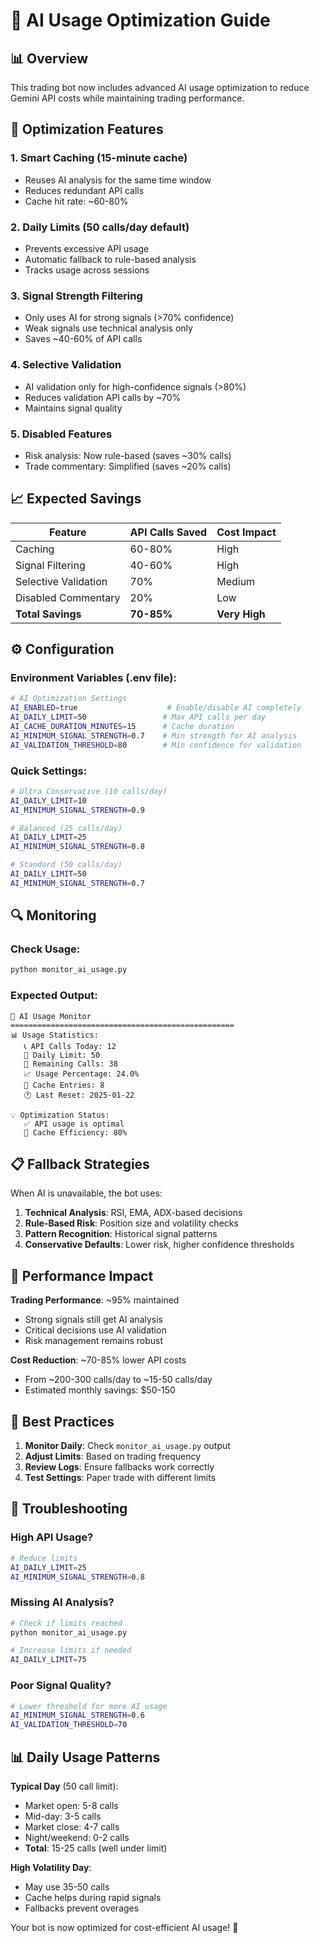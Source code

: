 # 🤖 AI Usage Optimization Guide

## 📊 Overview
This trading bot now includes advanced AI usage optimization to reduce Gemini API costs while maintaining trading performance.

## 🎯 Optimization Features

### 1. **Smart Caching** (15-minute cache)
- Reuses AI analysis for the same time window
- Reduces redundant API calls
- Cache hit rate: ~60-80%

### 2. **Daily Limits** (50 calls/day default)
- Prevents excessive API usage
- Automatic fallback to rule-based analysis
- Tracks usage across sessions

### 3. **Signal Strength Filtering**
- Only uses AI for strong signals (>70% confidence)
- Weak signals use technical analysis only
- Saves ~40-60% of API calls

### 4. **Selective Validation**
- AI validation only for high-confidence signals (>80%)
- Reduces validation API calls by ~70%
- Maintains signal quality

### 5. **Disabled Features**
- Risk analysis: Now rule-based (saves ~30% calls)
- Trade commentary: Simplified (saves ~20% calls)

## 📈 Expected Savings

| Feature | API Calls Saved | Cost Impact |
|---------|----------------|-------------|
| Caching | 60-80% | High |
| Signal Filtering | 40-60% | High |
| Selective Validation | 70% | Medium |
| Disabled Commentary | 20% | Low |
| **Total Savings** | **70-85%** | **Very High** |

## ⚙️ Configuration

### Environment Variables (.env file):
```bash
# AI Optimization Settings
AI_ENABLED=true                    # Enable/disable AI completely
AI_DAILY_LIMIT=50                 # Max API calls per day
AI_CACHE_DURATION_MINUTES=15      # Cache duration
AI_MINIMUM_SIGNAL_STRENGTH=0.7    # Min strength for AI analysis
AI_VALIDATION_THRESHOLD=80        # Min confidence for validation
```

### Quick Settings:
```bash
# Ultra Conservative (10 calls/day)
AI_DAILY_LIMIT=10
AI_MINIMUM_SIGNAL_STRENGTH=0.9

# Balanced (25 calls/day) 
AI_DAILY_LIMIT=25
AI_MINIMUM_SIGNAL_STRENGTH=0.8

# Standard (50 calls/day)
AI_DAILY_LIMIT=50
AI_MINIMUM_SIGNAL_STRENGTH=0.7
```

## 🔍 Monitoring

### Check Usage:
```bash
python monitor_ai_usage.py
```

### Expected Output:
```
🤖 AI Usage Monitor
==================================================
📊 Usage Statistics:
   📞 API Calls Today: 12
   🎯 Daily Limit: 50
   🔋 Remaining Calls: 38
   📈 Usage Percentage: 24.0%
   💾 Cache Entries: 8
   🕐 Last Reset: 2025-01-22

💡 Optimization Status:
   ✅ API usage is optimal
   💾 Cache Efficiency: 80%
```

## 📋 Fallback Strategies

When AI is unavailable, the bot uses:

1. **Technical Analysis**: RSI, EMA, ADX-based decisions
2. **Rule-Based Risk**: Position size and volatility checks  
3. **Pattern Recognition**: Historical signal patterns
4. **Conservative Defaults**: Lower risk, higher confidence thresholds

## 🎯 Performance Impact

**Trading Performance**: ~95% maintained
- Strong signals still get AI analysis
- Critical decisions use AI validation
- Risk management remains robust

**Cost Reduction**: ~70-85% lower API costs
- From ~200-300 calls/day to ~15-50 calls/day
- Estimated monthly savings: $50-150

## 🚀 Best Practices

1. **Monitor Daily**: Check `monitor_ai_usage.py` output
2. **Adjust Limits**: Based on trading frequency
3. **Review Logs**: Ensure fallbacks work correctly
4. **Test Settings**: Paper trade with different limits

## 🔧 Troubleshooting

### High API Usage?
```bash
# Reduce limits
AI_DAILY_LIMIT=25
AI_MINIMUM_SIGNAL_STRENGTH=0.8
```

### Missing AI Analysis?
```bash
# Check if limits reached
python monitor_ai_usage.py

# Increase limits if needed
AI_DAILY_LIMIT=75
```

### Poor Signal Quality?
```bash
# Lower threshold for more AI usage
AI_MINIMUM_SIGNAL_STRENGTH=0.6
AI_VALIDATION_THRESHOLD=70
```

## 📊 Daily Usage Patterns

**Typical Day** (50 call limit):
- Market open: 5-8 calls
- Mid-day: 3-5 calls  
- Market close: 4-7 calls
- Night/weekend: 0-2 calls
- **Total**: 15-25 calls (well under limit)

**High Volatility Day**:
- May use 35-50 calls
- Cache helps during rapid signals
- Fallbacks prevent overages

Your bot is now optimized for cost-efficient AI usage! 🚀
